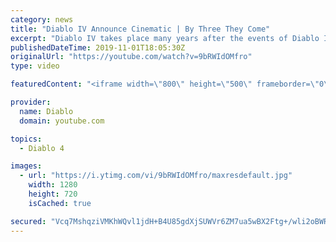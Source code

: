 ```yaml
---
category: news
title: "Diablo IV Announce Cinematic | By Three They Come"
excerpt: "Diablo IV takes place many years after the events of Diablo III, after millions have been slaughtered by the actions of the High Heavens and Burning Hells alike."
publishedDateTime: 2019-11-01T18:05:30Z
originalUrl: "https://youtube.com/watch?v=9bRWIdOMfro"
type: video

featuredContent: "<iframe width=\"800\" height=\"500\" frameborder=\"0\" src=\"https://www.youtube.com/embed/9bRWIdOMfro\" allow=\"accelerometer; autoplay; encrypted-media; gyroscope; picture-in-picture\" allowfullscreen></iframe>"

provider:
  name: Diablo
  domain: youtube.com

topics:
  - Diablo 4

images:
  - url: "https://i.ytimg.com/vi/9bRWIdOMfro/maxresdefault.jpg"
    width: 1280
    height: 720
    isCached: true

secured: "Vcq7MshqziVMKhWQvl1jdH+B4U85gdXjSUWVr6ZM7ua5wBX2Ftg+/wli2oBWRVhnv/ztIC2A3fjFEfaqPYWxDSozkCmhHCtYPM8LSUuMfu5gL4coInEy4O0ESZFsrgJV+qi80ojDOFxsPnu/ZUL3YqwHXF+VIygaHFUN+uXF+Kg0y7GD6DMMittR3MiQKf/eex/eGYmK26jJ1ayw8N6mmBlk3kdD/YkhDIch5fss7kYKnxTIJjtNkQfUo/7Ik23Sxn+NnJ4wjHLr8CZqUJfAnbEBl4y/4wxwX1dYodUSFBasdEsK6weH205WwfHGTu4SU3bKykPhDj6Cda1dNXmlQP/6rbUh2xqo7tzlQ2t2NT9YH764xWJY/E5waed7dEQYwm8xQjpZjR7vwt/qqe679e1XBu4On7MRUpOz/F1Z7i+KBxOcibecQrNQ6i4uU5zO;FSPzsTEbiJh/CHm5AVhBGQ=="
---
```


